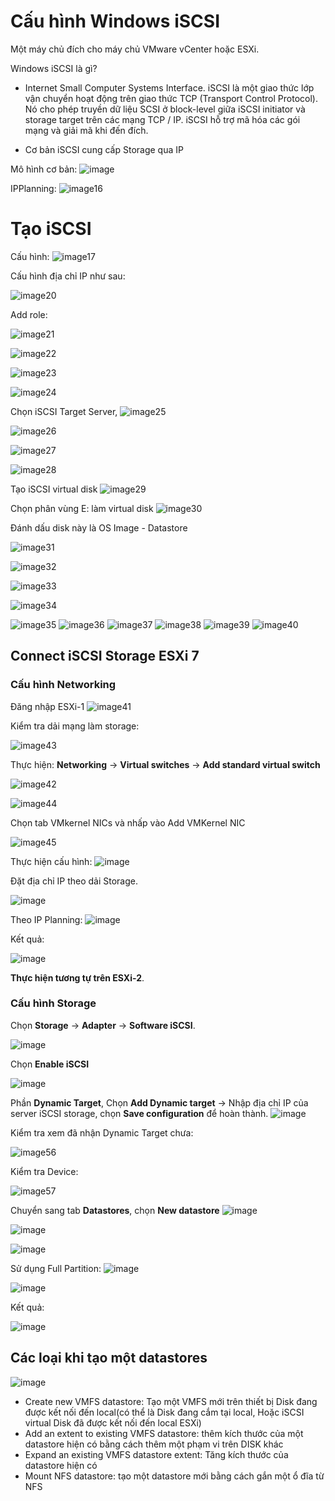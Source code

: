 # Cấu hình Windows iSCSI
Một máy chủ đích cho máy chủ VMware vCenter  hoặc ESXi.

Windows iSCSI là gì?
* Internet Small Computer Systems Interface. iSCSI là một giao thức lớp vận chuyển hoạt động trên giao thức TCP (Transport Control Protocol). Nó cho phép truyền dữ liệu SCSI ở block-level giữa iSCSI initiator và storage target trên các mạng TCP / IP. iSCSI hỗ trợ mã hóa các gói mạng và giải mã khi đến đích.

* Cơ bản iSCSI cung cấp Storage qua IP

Mô hình cơ bản:
![image](/images/Screenshot_61.png)

IPPlanning:
![image16](/images/Screenshot_16.png)

# Tạo iSCSI
Cấu hình: 
![image17](/images/Screenshot_17.png)

Cấu hình địa chỉ IP như sau:

![image20](/images/Screenshot_20.png)

Add role:

![image21](/images/Screenshot_21.png)

![image22](/images/Screenshot_22.png)

![image23](/images/Screenshot_23.png)

![image24](/images/Screenshot_24.png)

Chọn iSCSI Target Server,
![image25](/images/Screenshot_25.png)

![image26](/images/Screenshot_26.png)

![image27](/images/Screenshot_27.png)

![image28](/images/Screenshot_28.png)


Tạo iSCSI virtual disk
![image29](/images/Screenshot_29.png)

Chọn phân vùng E: làm virtual disk 
![image30](/images/Screenshot_30.png)

Đánh dấu disk này là OS Image - Datastore

![image31](/images/Screenshot_31.png)

![image32](/images/Screenshot_32.png)

![image33](/images/Screenshot_33.png)

![image34](/images/Screenshot_34.png)

![image35](/images/Screenshot_35.png)
![image36](/images/Screenshot_36.png)
![image37](/images/Screenshot_37.png)
![image38](/images/Screenshot_38.png)
![image39](/images/Screenshot_39.png)
![image40](/images/Screenshot_40.png)
## Connect iSCSI Storage ESXi 7
### Cấu hình Networking
Đăng nhập ESXi-1
![image41](/images/Screenshot_41.png)

Kiểm tra dải mạng làm storage:

![image43](/images/Screenshot_43.png)

Thực hiện: **Networking** -> **Virtual switches** -> **Add standard virtual switch**

![image42](/images/Screenshot_42.png)

![image44](/images/Screenshot_44.png)

Chọn tab VMkernel NICs và nhấp vào Add VMKernel NIC

![image45](/images/Screenshot_45.png)

Thực hiện cấu hình:
![image](/images/Screenshot_46.png)

Đặt địa chỉ IP theo dải Storage.

![image](/images/Screenshot_48.png)

Theo IP Planning:
![image](/images/Screenshot_47.png)

Kết quả:

![image](/images/Screenshot_49.png)

**Thực hiện tương tự trên ESXi-2**.

### Cấu hình Storage
Chọn **Storage** -> **Adapter** -> **Software iSCSI**.

![image](/images/Screenshot_50.png)

Chọn **Enable iSCSI**

![image](/images/Screenshot_51.png)

Phần **Dynamic Target**, Chọn **Add Dynamic target** -> Nhập địa chỉ IP của server iSCSI storage, chọn **Save configuration** để hoàn thành.
![image](/images/Screenshot_52.png)

Kiểm tra xem đã nhận Dynamic Target chưa:

![image56](/images/Screenshot_56.png)

Kiểm tra Device:

![image57](/images/Screenshot_57.png)

Chuyển sang tab **Datastores**, chọn **New datastore**
![image](/images/Screenshot_53.png)

![image](/images/Screenshot_54.png)

![image](/images/Screenshot_55.png)

Sử dụng Full Partition:
![image](/images/Screenshot_58.png)

![image](/images/Screenshot_59.png)

Kết quả:

![image](/images/Screenshot_60.png)

## Các loại khi tạo một datastores
![image](/images/Screenshot_62.png)
* Create new VMFS datastore: Tạo một VMFS mới trên thiết bị Disk đang được kết nối đến local(có thể là Disk đang cắm tại local, Hoặc iSCSI virtual Disk đã được kết nối đến local ESXi)
* Add an extent to existing VMFS datastore: thêm kích thước của một datastore hiện có bằng cách thêm một phạm vi trên DISK khác
* Expand an existing VMFS datastore extent: Tăng kích thước của datastore hiện có
* Mount NFS datastore: tạo một datastore mới bằng cách gắn một ổ đĩa từ NFS